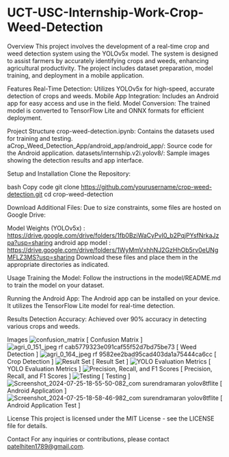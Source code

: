 # UCT-USC-Internship-Work-Crop-Weed-Detection

Overview
This project involves the development of a real-time crop and weed detection system using the YOLOv5x model. The system is designed to assist farmers by accurately identifying crops and weeds, enhancing agricultural productivity. The project includes dataset preparation, model training, and deployment in a mobile application.

Features
Real-Time Detection: Utilizes YOLOv5x for high-speed, accurate detection of crops and weeds.
Mobile App Integration: Includes an Android app for easy access and use in the field.
Model Conversion: The trained model is converted to TensorFlow Lite and ONNX formats for efficient deployment.

Project Structure
crop-weed-detection.ipynb: Contains the datasets used for training and testing.
aCrop_Weed_Detection_App/android_app/android_app/: Source code for the Android application.
datasets/internship.v2i.yolov8/: Sample images showing the detection results and app interface.

Setup and Installation
Clone the Repository:

bash
Copy code
git clone https://github.com/yourusername/crop-weed-detection.git
cd crop-weed-detection

Download Additional Files:
Due to size constraints, some files are hosted on Google Drive:

Model Weights (YOLOv5x) : https://drive.google.com/drive/folders/1fb0BziWaCyPvI0_b2PqjPYsfNrkaJzpa?usp=sharing
android app model : https://drive.google.com/drive/folders/1WyMmVxhhNJ2GzHhOb5rv0eUNgMFLZ3MS?usp=sharing
Download these files and place them in the appropriate directories as indicated.

Usage
Training the Model:
Follow the instructions in the model/README.md to train the model on your dataset.

Running the Android App:
The Android app can be installed on your device. It utilizes the TensorFlow Lite model for real-time detection.

Results
Detection Accuracy: Achieved over 90% accuracy in detecting various crops and weeds.

Images
![confusion_matrix](https://github.com/user-attachments/assets/4aacbe8a-c2cf-4301-bcfd-323074d61203)
[ Confusion Matrix ]
![agri_0_151_jpeg rf cab5779323e091caf55f52d7bd75be73](https://github.com/user-attachments/assets/469269ed-41c9-48aa-8262-94577f6b94a8)
[ Weed Detection ]
![agri_0_164_jpeg rf 9582ee2bad95cad403da1a75444ca6cc](https://github.com/user-attachments/assets/469a3353-6f45-4d98-8130-84360f41ec8d)
[ Crop Detection ]
![Result Set](https://github.com/user-attachments/assets/d1938337-3cba-4a4a-8ea9-bc06236b62e3)
[ Result Set ]
![YOLO Evaluation Metrics](https://github.com/user-attachments/assets/bf6ae5f6-07af-41fc-ad22-d8459841d621)
[ YOLO Evaluation Metrics ]
![Precision, Recall, and F1 Scores](https://github.com/user-attachments/assets/f72fef5c-00fc-4504-8da2-3779003445b2)
[ Precision, Recall, and F1 Scores ]
![Testing](https://github.com/user-attachments/assets/76294e70-4137-4f9a-8ab5-830bfeb3b0d2)
[ Testing ]
![Screenshot_2024-07-25-18-55-50-082_com surendramaran yolov8tflite](https://github.com/user-attachments/assets/164b6260-e4dc-4fe7-abdf-8b0a82fa5e44)
[ Android Application ]
![Screenshot_2024-07-25-18-58-46-982_com surendramaran yolov8tflite](https://github.com/user-attachments/assets/03eecbea-6ea2-43a8-b7dd-0f0b1ee480cf)
[ Android Application Test ]


License
This project is licensed under the MIT License - see the LICENSE file for details.

Contact
For any inquiries or contributions, please contact patelhiten1789@gmail.com.

